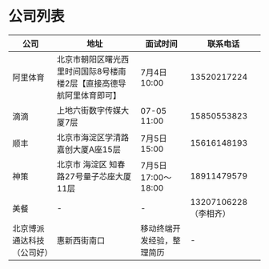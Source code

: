 # 公司列表

| 公司                       | 地址                                                                 | 面试时间                   | 联系电话              |
| -------------------------- | -------------------------------------------------------------------- | -------------------------- | --------------------- |
| 阿里体育                   | 北京市朝阳区曙光西里时间国际8号楼南楼2层【直接高德导航阿里体育即可】 | 7月4日 10:00               | 13520217224           |
| 滴滴                       | 上地六街数字传媒大厦7层                                              | 07-05 11:00                | 15850553823           |
| 顺丰                       | 北京市海淀区学清路嘉创大厦A座15层                                    | 7月5日 15:00               | 15616148193           |
| 神策                       | 北京市 海淀区 知春路27号量子芯座大厦11层                             | 7月5日 17:00～18:00        | 18911479579           |
| 美餐                       | -                                                                    | -                          | 13207106228（李相齐） |
| 北京博派通达科技（公司好） | 惠新西街南口                                                         | 移动终端开发经验，整理简历 | -                     |